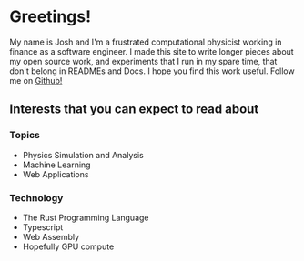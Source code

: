 # Greetings!

My name is Josh and I'm a frustrated computational physicist working in finance as a software engineer. I made this site to write longer pieces about my open source work, and experiments that I run in my spare time, that don't belong in READMEs and Docs. I hope you find this work useful. Follow me on [Github!](https://github.com/JTPond) 

## Interests that you can expect to read about

### Topics
* Physics Simulation and Analysis
* Machine Learning
* Web Applications

### Technology
* The Rust Programming Language
* Typescript
* Web Assembly
* Hopefully GPU compute

